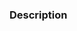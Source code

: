 ### Description

<!-- What is this PR solving? Write a clear description or reference the issues it solves (e.g. `fixes #123`). What other alternatives have you explored? Are there any parts you think require more attention from reviewers? -->

<!----------------------------------------------------------------------
Before creating the pull request, please make sure you do the following:

- Read the Contributing Guidelines at https://www.milesight.com/beaver-iot/docs/dev-guides/how-to-contrib.
- Check that there isn't already a PR that solves the problem the same way. If you find a duplicate, please help us reviewing it.
- Update the corresponding documentation if needed.
- Include relevant tests that fail without this PR but pass with it.

Thank you for contributing to BeaverIoT!
----------------------------------------------------------------------->